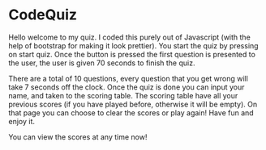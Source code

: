 # CodeQuiz

Hello welcome to my quiz. I coded this purely out of Javascript (with the help of bootstrap for making it look prettier). You start the quiz by pressing on start quiz. Once the button is pressed the first question is presented to the user, the user is given 70 seconds to finish the quiz.

There are a total of 10 questions, every question that you get wrong will take 7 seconds off the clock. Once the quiz is done you can input your name, and taken to the scoring table. The scoring table have all your previous scores (if you have played before, otherwise it will be empty). On that page you can choose to clear the scores or play again! Have fun and enjoy it.

You can view the scores at any time now! 
